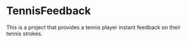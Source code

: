 # TennisFeedback

This is a project that provides a tennis player instant feedback on their tennis strokes.
